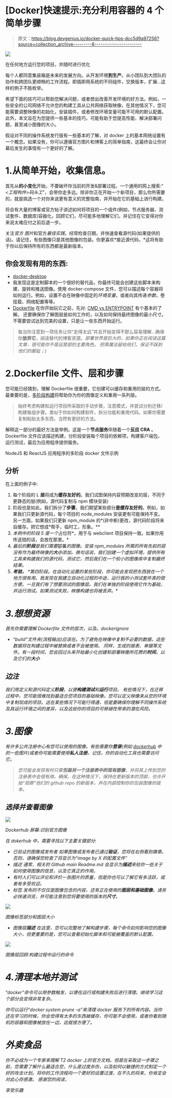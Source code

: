 # [Docker]快速提示:充分利用容器的 4 个简单步骤

> 原文：<https://blog.devgenius.io/docker-quick-tips-dcc5d9a97256?source=collection_archive---------6----------------------->

![](img/10d12b573cc15f20d3842aeb10d5605e.png)

在任何地方运行您的项目，并随时进行优化

每个人都同意集装箱是未来的发展方向。从开发环境**到生产**。从小团队到大团队的协作和跨团队更顺畅的工作流程。即插即用系统的不同组件，交换版本，扩展…这样的例子不胜枚举。

希望下面的技巧可以帮助您解决问题，或者想出改善开发环境的好方法。例如，一些安全的公司网络不允许您的构建工具从公共网络获取映像，在其他情况下，您可能需要调整映像的初始化，安装插件，或者修改环境变量可能不可用的默认配置。此外，本文旨在为您提供一些基本的技巧，可能有助于您提高性能、解决部署问题，甚至减小图像的大小。

假设对不同的操作系统发行版有一些基本的了解，对 docker 上的基本网络设置有一个概念。如果没有，你可以遵循官方图片和博客上的简单指南，这最终会让你对幕后发生的事情有一个更好的了解。

# 1.从简单开始，收集信息。

首先从**的小变化**开始，不要破坏你当前的开发&部署过程。一个通用的网上搜索:“ *<工程构件>码头工*”，会带你走多远。除非你正在开始一个新项目，那么你所需要的，就是挑选一个对你来说更有意义的完整指南，并开始在它的基础上进行构建。

将会有大量的博客或官方帖子讲述如何将项目的一个组件(例如，节点服务器、测试套件、数据库)容器化，回顾它们，尽可能多地理解它们，并记住在它变得对你来说太难应付之前后退一步。

关注*官方* *图片*和官方*最佳实践*，经常检查日期，并快速查看源代码(如果提供的话)。请记住，有些图像只是其他图像的包装。你更喜欢*接近源代码，*这将有助于你以后保持所有的东西都是最新版本。

## 你会发现有用的东西:

*   [docker-desktop](https://www.docker.com/products/docker-desktop)
*   我发现这是定制脚本的一个很好的替代品，你最终可能会创建这些脚本来构建、旋转和推送图像。使用 docker-compose 文件，您可以描述每个容器将如何运行。例如，设置不会在映像中固定的*环境变量*，或者向其传递*参数*，卷挂载、网络配置等等。
*   [Dockerfile](https://docs.docker.com/engine/reference/builder/#usage)
    在你开始玩它之前，先对: [CMD vs ENTRYPOINT](https://www.google.com/search?sxsrf=ALeKk03-RkcEIeXRlUedNFxFkaU1aX07sw%3A1615033407929&ei=P3RDYIufOI-dgQb9zqj4CQ&q=dockerfile+CMD+vs+ENTRYPOINT&oq=dockerfile+CMD+vs+ENTRYPOINT&gs_lcp=Cgdnd3Mtd2l6EAMyAggAMgYIABAHEB4yBggAEAUQHjIECAAQHjoHCAAQRxCwAzoICAAQCBAHEB46CAgAEA0QBRAeOgQIABANOgYIABANEB46CAgAEAgQDRAeOggIABAHEAUQHlCnJ1iSL2CwMWgBcAJ4AIABuwKIAcQIkgEIMTAuMS4wLjGYAQCgAQGqAQdnd3Mtd2l6yAEIwAEB&sclient=gws-wiz&ved=0ahUKEwjLutGk1JvvAhWPTsAKHX0nCp8Q4dUDCA0&uact=5) 有个基本的了解。
    还要确保你了解图层是如何工作的，以及如何保持最终图像的最小尺寸。不需要尝试达到完美的设置，只是让一些东西开始运行。

> 每当你注意到一项任务让你“走得太远”并且开始变得不那么容易理解…确保你**放弃它**，阅读替代的博客资源。*部署世界是巨大的，如果你正在阅读这篇文章，很可能你不是运营部的主要角色。
> 把黑魔法留给他们，保证不踩到他们的脚趾；)*

# 2.Dockerfile 文件、层和步骤

您可能已经猜到，理解 Dockerfile 很重要，它创建可以缓存和重用的层的方式。最重要的是，[多阶段构建](https://docs.docker.com/develop/develop-images/multistage-build/)将帮助你为你的图像定义和重用一系列层。

> 始终考虑构建和运行项目所采取的手动步骤，注意模式，并尝试分别迁移/构建每组步骤。类似于你如何构建软件，拆分功能和重用代码。如果你需要复制粘贴太多东西，当然有更好的方法。

解释这一部分的最好方法是举例。这是一个**节点服务**伴随着一个**反应 CRA** 。Dockerfile 文件应该描述构建，分阶段安装每个项目的依赖项，构建客户端包，运行测试，最后为应用程序提供服务。

NodeJS 和 ReactJS 应用程序的多阶段 docker 文件示例

## 分析

在上面的例子中:

1.  每个阶段的 L **层**将成为**缓存友好的**。我们试图保持内容预期改变的层，不同于更静态的层(例如，源代码复制与 npm 模块安装)
2.  阶段也是如此。我们拆分了**步骤**，我们期望某些部分**是缓存友好的**。例如，如果我们只更新源代码，每个项目的 node_modules 安装更有可能保持不变。另一方面，如果我们只更新 npm_module 的*(非中断)更改，源代码阶段将来自缓存。把它想成*帮手，临时工，形象。**
3.  *本例中的阶段 5 是一个*占位符*，用于与 webclient 项目保持一致。如果你用传送钳的话，会放在那里。*
4.  *最后的**阶段**是我们需要*部署*的图像。安装 npm_modules 所需的所有先前的层没有作为最终映像的**大小**添加。换句话说，我们创建一个虚拟环境，提供所有工具来构建我们的源代码，测试它，然后我们在一个较小的图像库中复制最终结果。*
5.  ***考验，** *第四阶段。在自动化设置的某些阶段，你可能会发现把东西放在一个地方很有用。我发现在我建立自动化过程的中途，运行我的小测试套件真的很方便。一旦我们有了想要测试的图像层。我们在单独的**阶段**使用它作为基础，并运行测试。如果测试失败，映像构建也将被丢弃。**

# *3.想想资源*

*首先你需要理解 Dockerfile 文件的层次，以及。dockerignore*

*   *“build”文件夹(流程输出)应该在。为了避免在映像中复制不必要的数据，这些数据将在构建过程中被替换或者不会被使用。
    同样，生成的报表、单据等文件。有一段时间，您会回过头来开始最小化创建和部署映像所花费的**时间**，以及它们的**大小***

## *边注*

*我们用定义和源代码定义**阶段**，以便**构建测试**和**运行**项目。
有些情况下，在迁移过程中，您可能很难找到最适合您项目的基础映像。您可以定义映像来从您的环境中复制现成的项目。这在某些情况下可能行得通，但是要确保你理解不同操作系统及其运行环境之间的差异，以及这给你的项目的可移植性带来的潜在风险。*

# *3.图像*

*有许多公共注册中心有您可以使用的图像。有些需要你**登录**(例如 [dockerhub](https://hub.docker.com/) 中的一些图片)或者你可能需要使用**私人注册**。记住，你的自动化工具也需要访问它。*

> *您可能会发现有时只需**包装另一个注册表中的现有图像**，并将其上传到您的注册表中会很有用。确保，在这种情况下，保持在更新版本的顶部，也许开始“观察”他们的 github repo 的新版本，并在内部控制你的包装图像的版本。*

## *选择并查看图像*

*![](img/cdd73ff93f8900b4fe9cd63347fccbcc.png)*

*Dockerhub 屏幕:识别官方图像*

*在 dokerhub 中，需要寻找以下主要关键部分:*

*   *已验证的图像或发布者
    如果图像或发布者已通过**验证**，您将在右侧看到徽章。否则，请确保您检查了将显示为“image by *X* 的配置文件”*
*   *描述
    通常，相关的 Github main Readme.md 会显示为**描述**来给你一些关于如何使用图像的信息，以及它真正的作用。*
*   *有时人们可以评论和评价一张图片的质量，但是你也可以了解它有多活跃，或者有多受欢迎。*
*   *标签
    发布的不仅仅是图像包含的内容，还有正在使用的**图层和基础图像**。请务必快速浏览，并可能注意到您将要使用的版本的**尺寸**。*

*![](img/ff23d017a60167f84150d51456cd79c1.png)*

*图像标签部分和图层大小*

*   *图像层**描述**
    在这里，您可以完整地了解构建步骤，每个命令如何影响您的图像大小，但更重要的是，您可以查看初始化脚本和可能被覆盖的默认配置。*

*![](img/5c399acf56af84d9b0f8f57d04521205.png)*

*图像层回顾:构建过程中运行的命令*

# *4.清理本地并测试*

*“docker”命令可以用参数触发，以便在运行或构建失败后进行清理。继续学习这个部分会变得非常复杂。*

*你可以运行“docker system prune -a”来清理 docker 服务下的所有内容。当你还在学习的时候，你会觉得有太多的东西被缓存，你可能不会使用，或者你看到随机的容器和图像被放在一边，这就很方便了。*

# *外卖食品*

*你不必成为一个专家来理解 T2 docker 上的官方文档。但是在采取这一步骤之前，您需要了解什么最适合您，什么是过度杀伤，以及如何以敏捷的方式制定一个好的攻击计划。将你的工作流程向一个更好的设置过渡，在不久的将来，你肯定会对此心存感激。
感谢您的阅读，*

*享受乐趣*